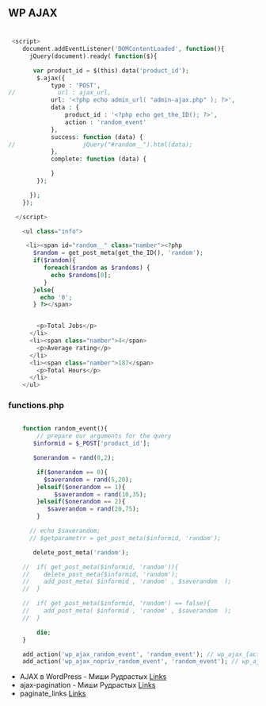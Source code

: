 ##  WP AJAX

<!--![](../../img/all-category.png)-->

### 


```php
    
 <script>
    document.addEventListener('DOMContentLoaded', function(){
      jQuery(document).ready( function($){

       var product_id = $(this).data('product_id');
        $.ajax({
            type : 'POST',
//            url : ajax_url,
            url: '<?php echo admin_url( "admin-ajax.php" ); ?>',
            data : {
                product_id : '<?php echo get_the_ID(); ?>',
                action : 'random_event'
            },
            success: function (data) {
//                   jQuery("#random__").html(data);
            },
            complete: function (data) {

            }
        });

      });
    }); 

  </script>

    <ul class="info">

     <li><span id="random__" class="namber"><?php
       $random = get_post_meta(get_the_ID(), 'random');
       if($random){
          foreach($random as $randoms) { 
            echo $randoms[0]; 
          }
       }else{
         echo '0';
       } ?></span>


        <p>Total Jobs</p>
      </li>
      <li><span class="namber">4</span>
        <p>Average rating</p>
      </li>
      <li><span class="namber">187</span>
        <p>Total Hours</p>
      </li>
    </ul>
```


### functions.php

```php

    function random_event(){
        // prepare our arguments for the query
       $informid = $_POST['product_id']; 

       $onerandom = rand(0,2);

        if($onerandom == 0){
          $saverandom = rand(5,20);
        }elseif($onerandom == 1){
             $saverandom = rand(10,35);
        }elseif($onerandom == 2){
           $saverandom = rand(20,75);
        }

      // echo $saverandom;
      // $getparametrr = get_post_meta($informid, 'random');

       delete_post_meta('random');

    //  if( get_post_meta($informid, 'random')){
    //    delete_post_meta($informid, 'random');
    //    add_post_meta( $informid , 'random' , $saverandom  ); 
    //  }

    //  if( get_post_meta($informid, 'random') == false){
    //    add_post_meta( $informid , 'random' , $saverandom  ); 
    //  }

        die; 
    }

    add_action('wp_ajax_random_event', 'random_event'); // wp_ajax_{action}
    add_action('wp_ajax_nopriv_random_event', 'random_event'); // wp_ajax_nopriv_{action}


```

<!--#### In SCSS-->

* AJAX в WordPress - Миши Рудрастых
 [Links](https://misha.blog/wordpress/ajax.html)
* ajax-pagination - Миши Рудрастых
 [Links](https://misha.blog/wordpress/ajax-pagination.html)
* paginate_links [Links](https://developer.wordpress.org/reference/functions/paginate_links/)